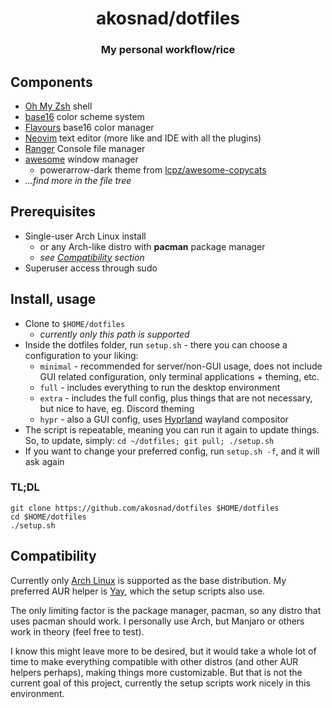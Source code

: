 <div align="center">
  <h1>akosnad/dotfiles</h1>
  <h3>My personal workflow/rice</h3>
</div>

## Components

- [Oh My Zsh](https://ohmyz.sh/) shell
- [base16](http://chriskempson.com/projects/base16/) color scheme system
- [Flavours](https://github.com/Misterio77/flavours) base16 color manager
- [Neovim](https://neovim.io/) text editor (more like and IDE with all the plugins)
- [Ranger](https://ranger.github.io/) Console file manager
- [awesome](https://awesomewm.org/) window manager
  - powerarrow-dark theme from [lcpz/awesome-copycats](https://github.com/lcpz/awesome-copycats)
- _...find more in the file tree_

## Prerequisites

- Single-user Arch Linux install
  - or any Arch-like distro with **pacman** package manager
  - _see [Compatibility](#compatibility) section_
- Superuser access through sudo

## Install, usage

- Clone to `$HOME/dotfiles`
  - _currently only this path is supported_
- Inside the dotfiles folder, run `setup.sh` - there you can choose a configuration to your liking:
  - `minimal` - recommended for server/non-GUI usage, does not include GUI related configuration, only terminal applications + theming, etc.
  - `full` - includes everything to run the desktop environment
  - `extra` - includes the full config, plus things that are not necessary, but nice to have, eg. Discord theming
  - `hypr` - also a GUI config, uses [Hyprland](https://hyprland.org/) wayland compositor
- The script is repeatable, meaning you can run it again to update things.
  So, to update, simply: `cd ~/dotfiles; git pull; ./setup.sh`
- If you want to change your preferred config, run `setup.sh -f`, and it will ask again

### TL;DL

```
git clone https://github.com/akosnad/dotfiles $HOME/dotfiles
cd $HOME/dotfiles
./setup.sh
```

## Compatibility

Currently only [Arch Linux](https://archlinux.org/) is supported as the base distribution.
My preferred AUR helper is [Yay](https://github.com/Jguer/yay), which the setup scripts also use.

The only limiting factor is the package manager, pacman, so any distro that uses pacman should work.
I personally use Arch, but Manjaro or others work in theory (feel free to test).

I know this might leave more to be desired, but it would take a whole lot of time to make everything
compatible with other distros (and other AUR helpers perhaps), making things more customizable.
But that is not the current goal of this project, currently the setup scripts work nicely in this environment.
